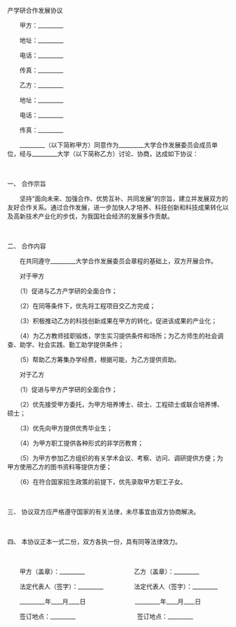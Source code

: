 



产学研合作发展协议



 

　　甲方：_________

　　地址：_________

　　电话：_________

　　传真：_________　　

　　乙方：_________

　　地址：_________

　　电话：_________

　　传真：_________　　

　　_________（以下简称甲方）同意作为_________大学合作发展委员会成员单位，经与_________大学（以下简称乙方）讨论、协商，达成如下协议：

　　

一、
合作宗旨

　　坚持“面向未来、加强合作、优势互补、共同发展”的宗旨，建立并发展双方的友好合作关系。通过合作发展，进一步加快人才培养、科技创新和科技成果转化以及高新技术产业化的步伐，为我国社会经济的发展多作贡献。

　　

二、
合作内容

　　在共同遵守_________大学合作发展委员会章程的基础上，双方开展合作。

　　对于甲方

　　（1）促进与乙方产学研的全面合作；

　　（2）在同等条件下，优先将工程项目交乙方完成；

　　（3）积极推动乙方的科技创新成果在甲方的转化，促进该成果的产业化；

　　（4）为乙方教师挂职锻炼，学生实习提供条件和场所；为乙方师生的社会调查、助学、社会实践、勤工助学提供条件；

　　（5）帮助乙方筹集办学经费，根据可能，为乙方提供资助。

　　对于乙方

　　（1）促进与甲方产学研的全面合作；

　　（2）优先接受甲方委托，为甲方培养博士、硕士、工程硕士或联合培养博、硕士；

　　（3）优先向甲方提供优秀毕业生；

　　（4）为甲方职工提供各种形式的非学历教育；

　　（5）为甲方参加乙方组织的有关学术会议、考察、访问、调研提供方便；为甲方使用乙方的图书资料等提供方便；

　　（6）在符合国家招生政策的前提下，优先录取甲方职工子女。

　　

三、
协议双方应严格遵守国家的有关法律，未尽事宜由双方协商解决。

　　

四、
本协议正本一式二份，双方各执一份，具有同等法律效力。

　　

　　甲方（盖章）：_________　　　　　　　　乙方（盖章）：_________　　

　　法定代表人（签字）：_________　　　　　法定代表人（签字）：_________　　

　　_________年____月____日　　　　　　　　_________年____月____日　　

　　签订地点：_________　　　　　　　　　　签订地点：_________